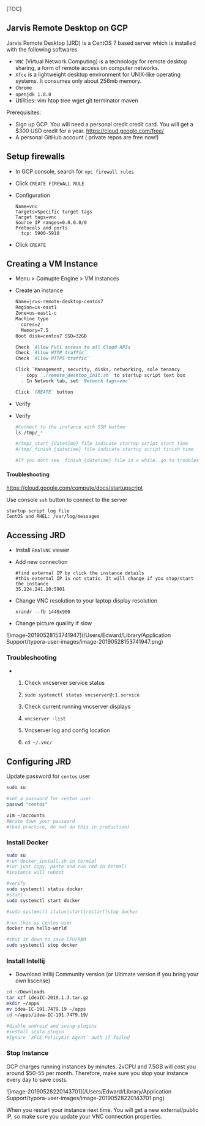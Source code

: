 [TOC]
## Jarvis Remote Desktop on GCP

Jarvis Remote Desktop (JRD) is a CentOS 7 based server which is installed with the following softwares

- `VNC` (Virtual Network Computing) is a technology for remote desktop sharing, a form of remote access on computer networks.
- `Xfce` is a lightweight desktop environment for UNIX-like operating systems. It consumes only about 256mb memory.
- `Chrome`
- `openjdk 1.8.0`
- Utilities: vim htop tree wget git terminator maven

Prerequisites:

- Sign up GCP. You will need a personal credit credit card. You will get a $300 USD credit for a year. https://cloud.google.com/free/
- A personal GitHub account ( private repos are free now!)

## Setup firewalls
- In GCP console, search for  `vpc firewall rules`

- Click `CREATE FIREWALL RULE`

- Configuration

  ```
  Name=vnc
  Targets=Specific target tags
  Target tags=vnc
  Source IP ranges=0.0.0.0/0
  Protocals and ports
  	tcp: 5900-5910
  ```

- Click `CREATE`

## Creating a VM Instance

* Menu > Comupte Engine > VM instances

* Create an instance

  ```markdown
  Name=jrvs-remote-desktop-centos7
  Region=us-east1
  Zone=us-east1-c
  Machine type
    cores=2
    Memory=7.5
  Boot disk=centos7 SSD=32GB
  
  Check `Allow Full access to all Cloud APIs`
  Check `Allow HTTP traffic`
  Check `Allow HTTPS traffic`
  
  Click `Management, security, disks, networking, sole tenancy
    - copy `./remote_desktop_init.sh` to startup script text box
    - In Network tab, set `Network tags=vnc`
  
  Click `CREATE` button
  ```

* Verify

* Verify

  ```bash
  #Connect to the instance with SSH buttom
  ls /tmp/_*
  
  #/tmp/_start_{datetime} file indicate startup script start time
  #/tmp/_finish_{datetime} file indicate startup script finish time
  
  #If you dont see _finish_{datetime} file in a while..go to troubleshooting section.
  ```

#### Troubleshooting

https://cloud.google.com/compute/docs/startupscript

Use console `ssh` button to connect to the server

```
startup script log file
CentOS and RHEL: /var/log/messages
```

## Accessing JRD

* Install `RealVNC` viewer

* Add new connection

  ```
  #find external IP by click the instance details
  #this external IP is not static. It will change if you stop/start the instance
  35.224.241.10:5901
  ```

* Change VNC resolution to your laptop display resolution

  ```
  xrandr --fb 1440x900
  ```

* Change picture quaility if slow

![image-20190528153741947](/Users/Edward/Library/Application Support/typora-user-images/image-20190528153741947.png)

### Troubleshooting

* 1. Check vncserver service status

  2. `sudo systemctl status vncserver@:1.service`

  3. Check current running vncserver displays

  4. `vncserver -list`

  5. Vncserver log and config location

  6. `cd ~/.vnc/` 

## Configuring JRD

Update password for `centos` user

```bash
sudo su

#set a password for centos user
passwd "centos"

vim ~/accounts
#Write down your password 
#(bad practice, do not do this in production)
```

### Install Docker

```bash
sudo su
#run docker_install.sh in termial 
#(or just copy, paste and run cmd in termal)
#instance will reboot 

#verify
sudo systemctl status docker
#start
sudo systemctl start docker

#sudo systemctl status|start|restart|stop docker

#run this as centos user
docker run hello-world

#shut it down to save CPU/RAM
sudo systemctl stop docker
```

### Install Intellij

* Download Intllij Community version
  (or Ultimate version if you bring your own liscense)

```bash
cd ~/Downloads
tar xzf ideaIC-2019.1.3.tar.gz
mkdir ~/apps
mv idea-IC-191.7479.19 ~/apps
cd ~/apps/idea-IC-191.7479.19/

#diable android and swing plugins
#install scala plugin
#Ignore `XFCE PolicyKit Agent` auth if failed

```

### Stop Instance

GCP charges running instances by minutes. 2vCPU and 7.5GB will cost you around $50-55 per month. Therefore, make sure you stop your instance every day to save costs. 

![image-20190528220143701](/Users/Edward/Library/Application Support/typora-user-images/image-20190528220143701.png)

When you restart your instance next time. You will get a new external/public IP, so make sure you update your VNC connection properties. 

